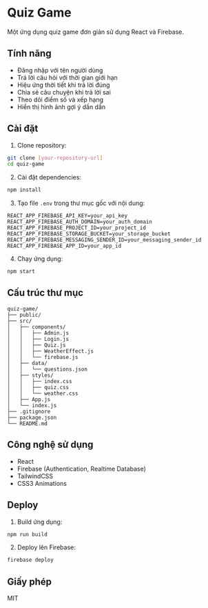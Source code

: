 # Quiz Game

Một ứng dụng quiz game đơn giản sử dụng React và Firebase.

## Tính năng

- Đăng nhập với tên người dùng
- Trả lời câu hỏi với thời gian giới hạn
- Hiệu ứng thời tiết khi trả lời đúng
- Chia sẻ câu chuyện khi trả lời sai
- Theo dõi điểm số và xếp hạng
- Hiển thị hình ảnh gợi ý dần dần

## Cài đặt

1. Clone repository:
```bash
git clone [your-repository-url]
cd quiz-game
```

2. Cài đặt dependencies:
```bash
npm install
```

3. Tạo file `.env` trong thư mục gốc với nội dung:
```
REACT_APP_FIREBASE_API_KEY=your_api_key
REACT_APP_FIREBASE_AUTH_DOMAIN=your_auth_domain
REACT_APP_FIREBASE_PROJECT_ID=your_project_id
REACT_APP_FIREBASE_STORAGE_BUCKET=your_storage_bucket
REACT_APP_FIREBASE_MESSAGING_SENDER_ID=your_messaging_sender_id
REACT_APP_FIREBASE_APP_ID=your_app_id
```

4. Chạy ứng dụng:
```bash
npm start
```

## Cấu trúc thư mục

```
quiz-game/
├── public/
├── src/
│   ├── components/
│   │   ├── Admin.js
│   │   ├── Login.js
│   │   ├── Quiz.js
│   │   ├── WeatherEffect.js
│   │   └── firebase.js
│   ├── data/
│   │   └── questions.json
│   ├── styles/
│   │   ├── index.css
│   │   ├── quiz.css
│   │   └── weather.css
│   ├── App.js
│   └── index.js
├── .gitignore
├── package.json
└── README.md
```

## Công nghệ sử dụng

- React
- Firebase (Authentication, Realtime Database)
- TailwindCSS
- CSS3 Animations

## Deploy

1. Build ứng dụng:
```bash
npm run build
```

2. Deploy lên Firebase:
```bash
firebase deploy
```

## Giấy phép

MIT
